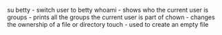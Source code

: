 su betty - switch user to betty
whoami - shows who the current user is
groups - prints all the groups the current user is part of
chown - changes the ownership of a file or directory
touch - used to create an empty file
